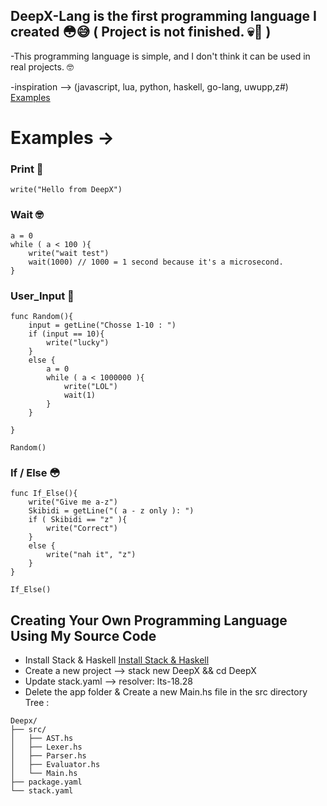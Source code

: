 

## DeepX-Lang is the first programming language I created 😳😅 ( Project is not finished. 💀🤫 )

-This programming language is simple, and I don't think it can be used in real projects. 🤓

-inspiration --> (javascript, lua, python, haskell, go-lang, uwupp,z#)
[Examples](https://github.com/DeepXx86/DeepX-Lang/blob/main/README.md#L10)

# Examples ->

### Print 🤡
~~~~
write("Hello from DeepX")
~~~~
### Wait 🤓
~~~~
a = 0
while ( a < 100 ){
    write("wait test")
    wait(1000) // 1000 = 1 second because it's a microsecond.
}
~~~~
### User_Input 🥱
~~~~
func Random(){
    input = getLine("Chosse 1-10 : ")
    if (input == 10){
        write("lucky")
    }
    else {
        a = 0
        while ( a < 1000000 ){
            write("LOL")
            wait(1)
        }
    }

}

Random()
~~~~
### If / Else 😳
~~~~
func If_Else(){
    write("Give me a-z")
    Skibidi = getLine("( a - z only ): ")
    if ( Skibidi == "z" ){
        write("Correct")
    }
    else {
        write("nah it", "z")
    }
}

If_Else()
~~~~

## Creating Your Own Programming Language Using My Source Code
- Install Stack & Haskell [Install Stack & Haskell](https://www.haskell.org/downloads/)
- Create a new project --> stack new DeepX && cd DeepX
- Update stack.yaml --> resolver: lts-18.28
- Delete the app folder & Create a new Main.hs file in the src directory
Tree :
~~~~
Deepx/
├── src/
│   ├── AST.hs
│   ├── Lexer.hs
│   ├── Parser.hs
│   ├── Evaluator.hs
│   └── Main.hs
├── package.yaml
└── stack.yaml
~~~~

